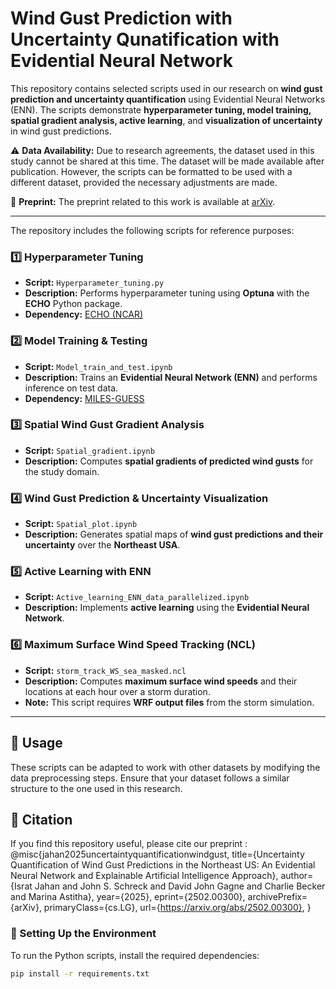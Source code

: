 # Wind Gust Prediction with Uncertainty Qunatification with Evidential Neural Network

This repository contains selected scripts used in our research on **wind gust prediction and uncertainty quantification** using Evidential Neural Networks (ENN). The scripts demonstrate **hyperparameter tuning, model training, spatial gradient analysis, active learning**, and **visualization of uncertainty** in wind gust predictions.  

⚠️ **Data Availability:** Due to research agreements, the dataset used in this study cannot be shared at this time. The dataset will be made available after publication. However, the scripts can be formatted to be used with a different dataset, provided the necessary adjustments are made.  

📄 **Preprint:** The preprint related to this work is available at [arXiv](https://doi.org/10.48550/arXiv.2502.00300).  

---

The repository includes the following scripts for reference purposes:

### **1️⃣ Hyperparameter Tuning**
- **Script:** `Hyperparameter_tuning.py`
- **Description:** Performs hyperparameter tuning using **Optuna** with the **ECHO** Python package.
- **Dependency:** [ECHO (NCAR)](https://github.com/NCAR/echo-opt)

### **2️⃣ Model Training & Testing**
- **Script:** `Model_train_and_test.ipynb`
- **Description:** Trains an **Evidential Neural Network (ENN)** and performs inference on test data.
- **Dependency:** [MILES-GUESS](https://github.com/ai2es/miles-guess/tree/main/mlguess)

### **3️⃣ Spatial Wind Gust Gradient Analysis**
- **Script:** `Spatial_gradient.ipynb`
- **Description:** Computes **spatial gradients of predicted wind gusts** for the study domain.

### **4️⃣ Wind Gust Prediction & Uncertainty Visualization**
- **Script:** `Spatial_plot.ipynb`
- **Description:** Generates spatial maps of **wind gust predictions and their uncertainty** over the **Northeast USA**.

### **5️⃣ Active Learning with ENN**
- **Script:** `Active_learning_ENN_data_parallelized.ipynb`
- **Description:** Implements **active learning** using the **Evidential Neural Network**.

### **6️⃣ Maximum Surface Wind Speed Tracking (NCL)**
- **Script:** `storm_track_WS_sea_masked.ncl`
- **Description:** Computes **maximum surface wind speeds** and their locations at each hour over a storm duration.
- **Note:** This script requires **WRF output files** from the storm simulation.

---

## **🔧 Usage**
These scripts can be adapted to work with other datasets by modifying the data preprocessing steps. Ensure that your dataset follows a similar structure to the one used in this research. 

## **📜 Citation**
If you find this repository useful, please cite our preprint :
@misc{jahan2025uncertaintyquantificationwindgust,
      title={Uncertainty Quantification of Wind Gust Predictions in the Northeast US: An Evidential Neural Network and Explainable Artificial Intelligence Approach}, 
      author={Israt Jahan and John S. Schreck and David John Gagne and Charlie Becker and Marina Astitha},
      year={2025},
      eprint={2502.00300},
      archivePrefix={arXiv},
      primaryClass={cs.LG},
      url={https://arxiv.org/abs/2502.00300}, 
}

### **🔹 Setting Up the Environment**
To run the Python scripts, install the required dependencies:
```bash
pip install -r requirements.txt
